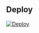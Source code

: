 

## Deploy

[![Deploy](https://www.herokucdn.com/deploy/button.svg)](https://heroku.com/deploy?template=https://github.com/CINEMAPRANTHANZZ1/MOVIE-PLEX-CINEMAS)

